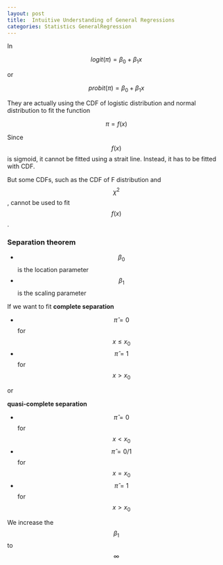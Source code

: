 ```yaml
---
layout: post
title:  Intuitive Understanding of General Regressions
categories: Statistics GeneralRegression
---
```


In

$$ logit(\pi)=\beta_0+\beta_1 x $$

or 

$$ probit(\pi)=\beta_0+\beta_1 x $$


They are actually using the CDF of logistic distribution and normal distribution to fit the function

$$
\pi=f(x)
$$


Since $$f(x)$$ is sigmoid, it cannot be fitted using a strait line. Instead, it has to be fitted with CDF.

But some CDFs, such as the CDF of F distribution and $$\chi^2$$, cannot be used to fit $$f(x)$$.



### Separation theorem

- $$\beta_0$$ is the location parameter
- $$\beta_1$$ is the scaling parameter



If we want  to fit **complete separation**

- $$\hat{\pi}=0$$ for $$x\leq x_0$$ 
- $$\hat{\pi}=1$$ for $$x> x_0$$ 

or 

**quasi-complete separation**

- $$\hat{\pi}=0$$ for $$x< x_0$$ 
- $$\hat{\pi}=0/1$$ for $$x=x_0$$ 
- $$\hat{\pi}=1$$ for $$x> x_0$$ 

We increase the $$\beta_1$$ to $$\infty$$
